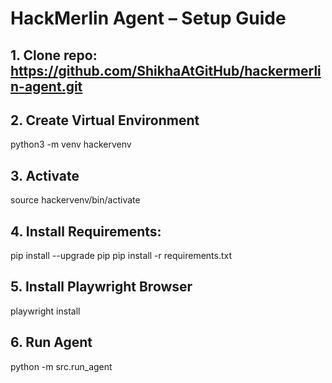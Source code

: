 # HackMerlin Agent – Setup Guide

## 1. Clone repo: https://github.com/ShikhaAtGitHub/hackermerlin-agent.git

## 2. Create Virtual Environment
python3 -m venv hackervenv

## 3. Activate
source hackervenv/bin/activate

## 4. Install Requirements:
pip install --upgrade pip
pip install -r requirements.txt

## 5. Install Playwright Browser
playwright install

## 6. Run Agent
python -m src.run_agent



